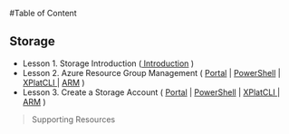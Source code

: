 #Table of Content

##  Storage
* Lesson 1. Storage Introduction ([ Introduction](#) )
* Lesson 2. Azure Resource Group Management ( [Portal](#) | [PowerShell](#) | [XPlatCLI ](#) | [ARM](#) )
* Lesson 3. Create a Storage Account ( [Portal](#) | [PowerShell](#) | [XPlatCLI ](#) | [ARM](#) )
>Supporting Resources
